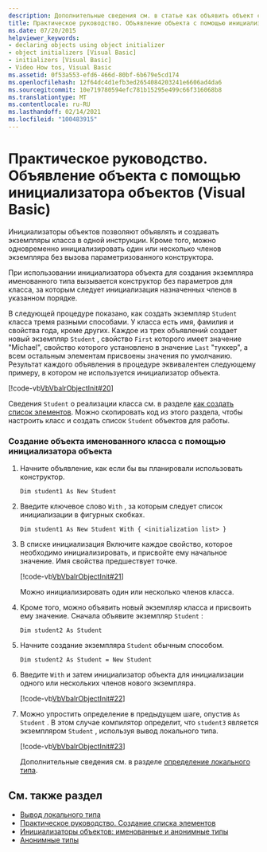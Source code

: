 ```yaml
---
description: Дополнительные сведения см. в статье как объявить объект с помощью инициализатора объекта (Visual Basic)
title: Практическое руководство. Объявление объекта с помощью инициализатора объектов
ms.date: 07/20/2015
helpviewer_keywords:
- declaring objects using object initializer
- object initializers [Visual Basic]
- initializers [Visual Basic]
- Video How tos, Visual Basic
ms.assetid: 0f53a553-efd6-466d-80bf-6b679e5cd174
ms.openlocfilehash: 12f64dc4d1efb3ed2654084203241e6606ad4da6
ms.sourcegitcommit: 10e719780594efc781b15295e499c66f316068b8
ms.translationtype: MT
ms.contentlocale: ru-RU
ms.lasthandoff: 02/14/2021
ms.locfileid: "100483915"
---
```

# <a name="how-to-declare-an-object-by-using-an-object-initializer-visual-basic"></a>Практическое руководство. Объявление объекта с помощью инициализатора объектов (Visual Basic)

Инициализаторы объектов позволяют объявлять и создавать экземпляры класса в одной инструкции. Кроме того, можно одновременно инициализировать один или несколько членов экземпляра без вызова параметризованного конструктора.  
  
 При использовании инициализатора объекта для создания экземпляра именованного типа вызывается конструктор без параметров для класса, за которым следует инициализация назначенных членов в указанном порядке.  
  
 В следующей процедуре показано, как создать экземпляр `Student` класса тремя разными способами. У класса есть имя, фамилия и свойства года, кроме других. Каждое из трех объявлений создает новый экземпляр `Student` , свойство `First` которого имеет значение "Michael", свойство которого установлено в значение `Last` "туккер", а всем остальным элементам присвоены значения по умолчанию. Результат каждого объявления в процедуре эквивалентен следующему примеру, в котором не используется инициализатор объекта.  
  
 [!code-vb[VbVbalrObjectInit#20](~/samples/snippets/visualbasic/VS_Snippets_VBCSharp/VbVbalrObjectInit/VB/Class2.vb#20)]  
  
 Сведения `Student` о реализации класса см. в разделе [как создать список элементов](../../concepts/linq/how-to-create-a-list-of-items.md). Можно скопировать код из этого раздела, чтобы настроить класс и создать список `Student` объектов для работы.  
  
### <a name="to-create-an-object-of-a-named-class-by-using-an-object-initializer"></a>Создание объекта именованного класса с помощью инициализатора объекта  
  
1. Начните объявление, как если бы вы планировали использовать конструктор.  
  
     `Dim student1 As New Student`  
  
2. Введите ключевое слово `With` , за которым следует список инициализации в фигурных скобках.  
  
     `Dim student1 As New Student With { <initialization list> }`  
  
3. В списке инициализация Включите каждое свойство, которое необходимо инициализировать, и присвойте ему начальное значение. Имя свойства предшествует точке.  
  
     [!code-vb[VbVbalrObjectInit#21](~/samples/snippets/visualbasic/VS_Snippets_VBCSharp/VbVbalrObjectInit/VB/Class2.vb#21)]  
  
     Можно инициализировать один или несколько членов класса.  
  
4. Кроме того, можно объявить новый экземпляр класса и присвоить ему значение. Сначала объявите экземпляр `Student` :  
  
     `Dim student2 As Student`  
  
5. Начните создание экземпляра `Student` обычным способом.  
  
     `Dim student2 As Student = New Student`  
  
6. Введите `With` и затем инициализатор объекта для инициализации одного или нескольких членов нового экземпляра.  
  
     [!code-vb[VbVbalrObjectInit#22](~/samples/snippets/visualbasic/VS_Snippets_VBCSharp/VbVbalrObjectInit/VB/Class2.vb#22)]  
  
7. Можно упростить определение в предыдущем шаге, опустив `As Student` . В этом случае компилятор определит, что `student3` является экземпляром `Student` , используя вывод локального типа.  
  
     [!code-vb[VbVbalrObjectInit#23](~/samples/snippets/visualbasic/VS_Snippets_VBCSharp/VbVbalrObjectInit/VB/Class2.vb#23)]  
  
     Дополнительные сведения см. в разделе [определение локального типа](../variables/local-type-inference.md).  
  
## <a name="see-also"></a>См. также раздел

- [Вывод локального типа](../variables/local-type-inference.md)
- [Практическое руководство. Создание списка элементов](../../concepts/linq/how-to-create-a-list-of-items.md)
- [Инициализаторы объектов: именованные и анонимные типы](object-initializers-named-and-anonymous-types.md)
- [Анонимные типы](anonymous-types.md)
